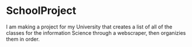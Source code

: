 # SchoolProject
I am making a project for my University that creates a list of all of the classes for the information Science through a webscraper, then organizies them in order.
